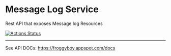 # Message Log Service

Rest API that exposes Message log Resources


[![Actions Status](https://github.com/guckin/message-log-service/workflows/Node%20CI/badge.svg)](https://github.com/guckin/message-log-service/actions)

---

See API DOCs: https://froggyboy.appspot.com/docs



